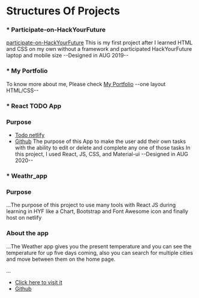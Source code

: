 #  **Structures Of Projects**





### * **Participate-on-HackYourFuture**

[participate-on-HackYourFuture](https://github.com/wesam-k/My-projects-HYF-/tree/My-projects-during-HYF/participate%20on%20HackYourFuture)
This is my first project after I learned HTML and CSS on my own without a framework and participated HackYourFuture laptop and mobile size  --Designed in AUG 2019--


### * **My Portfolio**

To know more about me, Please check [My Portfolio](https://github.com/wesam-k/My-projects-HYF-/tree/My-projects-during-HYF/my%20portfolio/)  --one layout HTML/CSS--


### * **React TODO App**
### Purpose
- [Todo netlify](https://react-todo-simple-app.netlify.app/)
- [Github](https://github.com/wesam-k/React-Todo-app)
The purpose of this App to make the  user add their own tasks with the ability to edit or delete and complete any one of those tasks
In this project, I used  React, JS, CSS, and Material-ui     --Designed in AUG 2020--



### * **Weathr_app**
### Purpose 
...The purpose of this project to use many tools with React JS during learning in HYF like a Chart, Bootstrap and Font Awesome icon and finally host on netlify
### About the app
...The Weather app gives you the present temperature and you can see the temperature for up five days coming, also you can search for multiple cities and move between them on the home page.

...

 - [Click here to visit it  ](https://weatherappsam.netlify.app/)
 - [Github](https://github.com/wesam-k/React_Weather_app)
